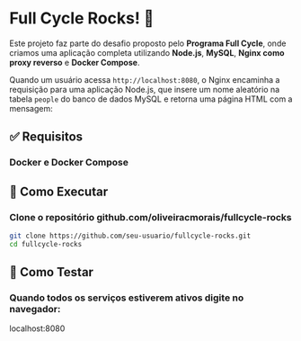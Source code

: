 # Full Cycle Rocks! 💪

Este projeto faz parte do desafio proposto pelo **Programa Full Cycle**, onde criamos uma aplicação completa utilizando **Node.js**, **MySQL**, **Nginx como proxy reverso** e **Docker Compose**.

Quando um usuário acessa `http://localhost:8080`, o Nginx encaminha a requisição para uma aplicação Node.js, que insere um nome aleatório na tabela `people` do banco de dados MySQL e retorna uma página HTML com a mensagem:

## ✅ Requisitos

### Docker e Docker Compose



## 🚀 Como Executar

### Clone o repositório github.com/oliveiracmorais/fullcycle-rocks

```bash
git clone https://github.com/seu-usuario/fullcycle-rocks.git
cd fullcycle-rocks
```

## 🧪 Como Testar

### Quando todos os serviços estiverem ativos digite no navegador:

localhost:8080 
